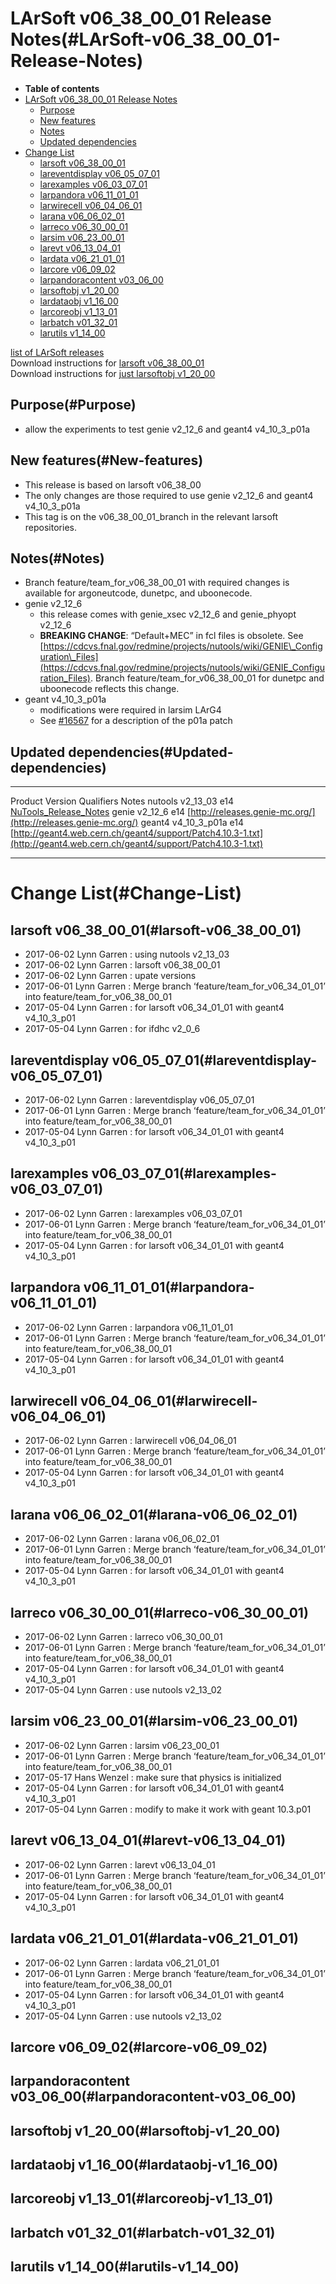 LArSoft v06\_38\_00\_01 Release Notes(#LArSoft-v06_38_00_01-Release-Notes)
=============================================================================

-   **Table of contents**
-   [LArSoft v06\_38\_00\_01 Release Notes](#LArSoft-v06_38_00_01-Release-Notes)
    -   [Purpose](#Purpose)
    -   [New features](#New-features)
    -   [Notes](#Notes)
    -   [Updated dependencies](#Updated-dependencies)
-   [Change List](#Change-List)
    -   [larsoft v06\_38\_00\_01](#larsoft-v06_38_00_01)
    -   [lareventdisplay v06\_05\_07\_01](#lareventdisplay-v06_05_07_01)
    -   [larexamples v06\_03\_07\_01](#larexamples-v06_03_07_01)
    -   [larpandora v06\_11\_01\_01](#larpandora-v06_11_01_01)
    -   [larwirecell v06\_04\_06\_01](#larwirecell-v06_04_06_01)
    -   [larana v06\_06\_02\_01](#larana-v06_06_02_01)
    -   [larreco v06\_30\_00\_01](#larreco-v06_30_00_01)
    -   [larsim v06\_23\_00\_01](#larsim-v06_23_00_01)
    -   [larevt v06\_13\_04\_01](#larevt-v06_13_04_01)
    -   [lardata v06\_21\_01\_01](#lardata-v06_21_01_01)
    -   [larcore v06\_09\_02](#larcore-v06_09_02)
    -   [larpandoracontent v03\_06\_00](#larpandoracontent-v03_06_00)
    -   [larsoftobj v1\_20\_00](#larsoftobj-v1_20_00)
    -   [lardataobj v1\_16\_00](#lardataobj-v1_16_00)
    -   [larcoreobj v1\_13\_01](#larcoreobj-v1_13_01)
    -   [larbatch v01\_32\_01](#larbatch-v01_32_01)
    -   [larutils v1\_14\_00](#larutils-v1_14_00)

[list of LArSoft releases](LArSoft_release_list)\
Download instructions for [larsoft v06\_38\_00\_01](http://scisoft.fnal.gov/scisoft/bundles/larsoft/v06_38_00_01/larsoft-v06_38_00_01.html)\
Download instructions for [just larsoftobj v1\_20\_00](http://scisoft.fnal.gov/scisoft/bundles/larsoftobj/v1_20_00/larsoftobj-v1_20_00.html)

Purpose(#Purpose)
--------------------

-   allow the experiments to test genie v2\_12\_6 and geant4 v4\_10\_3\_p01a

New features(#New-features)
------------------------------

-   This release is based on larsoft v06\_38\_00
-   The only changes are those required to use genie v2\_12\_6 and geant4 v4\_10\_3\_p01a
-   This tag is on the v06\_38\_00\_01\_branch in the relevant larsoft repositories.

Notes(#Notes)
----------------

-   Branch feature/team\_for\_v06\_38\_00\_01 with required changes is available for argoneutcode, dunetpc, and uboonecode.
-   genie v2\_12\_6
    -   this release comes with genie\_xsec v2\_12\_6 and genie\_phyopt v2\_12\_6
    -   **BREAKING CHANGE**: “Default+MEC” in fcl files is obsolete. See [https://cdcvs.fnal.gov/redmine/projects/nutools/wiki/GENIE\_Configuration\_Files](https://cdcvs.fnal.gov/redmine/projects/nutools/wiki/GENIE_Configuration_Files). Branch feature/team\_for\_v06\_38\_00\_01 for dunetpc and uboonecode reflects this change.
-   geant v4\_10\_3\_p01a
    -   modifications were required in larsim LArG4
    -   See [\#16567](/redmine/issues/16567 "Support: Please patch geant4 10.2.p03 and 10.3.p01 (Closed)") for a description of the p01a patch

Updated dependencies(#Updated-dependencies)
----------------------------------------------

  --------- ----------------- ------------ --------------------------------------------------------------------------------------------------------------------------
  Product   Version           Qualifiers   Notes
  nutools   v2\_13\_03        e14          [NuTools\_Release\_Notes](/redmine/projects/nutools/wiki/NuTools_Release_Notes#nutools-v2_13_03)
  genie     v2\_12\_6         e14          [http://releases.genie-mc.org/](http://releases.genie-mc.org/)
  geant4    v4\_10\_3\_p01a   e14          [http://geant4.web.cern.ch/geant4/support/Patch4.10.3-1.txt](http://geant4.web.cern.ch/geant4/support/Patch4.10.3-1.txt)
  --------- ----------------- ------------ --------------------------------------------------------------------------------------------------------------------------

Change List(#Change-List)
============================

larsoft v06\_38\_00\_01(#larsoft-v06_38_00_01)
-------------------------------------------------

-   2017-06-02 Lynn Garren : using nutools v2\_13\_03
-   2017-06-02 Lynn Garren : larsoft v06\_38\_00\_01
-   2017-06-02 Lynn Garren : upate versions
-   2017-06-01 Lynn Garren : Merge branch ‘feature/team\_for\_v06\_34\_01\_01’ into feature/team\_for\_v06\_38\_00\_01
-   2017-05-04 Lynn Garren : for larsoft v06\_34\_01\_01 with geant4 v4\_10\_3\_p01
-   2017-05-04 Lynn Garren : for ifdhc v2\_0\_6

lareventdisplay v06\_05\_07\_01(#lareventdisplay-v06_05_07_01)
-----------------------------------------------------------------

-   2017-06-02 Lynn Garren : lareventdisplay v06\_05\_07\_01
-   2017-06-01 Lynn Garren : Merge branch ‘feature/team\_for\_v06\_34\_01\_01’ into feature/team\_for\_v06\_38\_00\_01
-   2017-05-04 Lynn Garren : for larsoft v06\_34\_01\_01 with geant4 v4\_10\_3\_p01

larexamples v06\_03\_07\_01(#larexamples-v06_03_07_01)
---------------------------------------------------------

-   2017-06-02 Lynn Garren : larexamples v06\_03\_07\_01
-   2017-06-01 Lynn Garren : Merge branch ‘feature/team\_for\_v06\_34\_01\_01’ into feature/team\_for\_v06\_38\_00\_01
-   2017-05-04 Lynn Garren : for larsoft v06\_34\_01\_01 with geant4 v4\_10\_3\_p01

larpandora v06\_11\_01\_01(#larpandora-v06_11_01_01)
-------------------------------------------------------

-   2017-06-02 Lynn Garren : larpandora v06\_11\_01\_01
-   2017-06-01 Lynn Garren : Merge branch ‘feature/team\_for\_v06\_34\_01\_01’ into feature/team\_for\_v06\_38\_00\_01
-   2017-05-04 Lynn Garren : for larsoft v06\_34\_01\_01 with geant4 v4\_10\_3\_p01

larwirecell v06\_04\_06\_01(#larwirecell-v06_04_06_01)
---------------------------------------------------------

-   2017-06-02 Lynn Garren : larwirecell v06\_04\_06\_01
-   2017-06-01 Lynn Garren : Merge branch ‘feature/team\_for\_v06\_34\_01\_01’ into feature/team\_for\_v06\_38\_00\_01
-   2017-05-04 Lynn Garren : for larsoft v06\_34\_01\_01 with geant4 v4\_10\_3\_p01

larana v06\_06\_02\_01(#larana-v06_06_02_01)
-----------------------------------------------

-   2017-06-02 Lynn Garren : larana v06\_06\_02\_01
-   2017-06-01 Lynn Garren : Merge branch ‘feature/team\_for\_v06\_34\_01\_01’ into feature/team\_for\_v06\_38\_00\_01
-   2017-05-04 Lynn Garren : for larsoft v06\_34\_01\_01 with geant4 v4\_10\_3\_p01

larreco v06\_30\_00\_01(#larreco-v06_30_00_01)
-------------------------------------------------

-   2017-06-02 Lynn Garren : larreco v06\_30\_00\_01
-   2017-06-01 Lynn Garren : Merge branch ‘feature/team\_for\_v06\_34\_01\_01’ into feature/team\_for\_v06\_38\_00\_01
-   2017-05-04 Lynn Garren : for larsoft v06\_34\_01\_01 with geant4 v4\_10\_3\_p01
-   2017-05-04 Lynn Garren : use nutools v2\_13\_02

larsim v06\_23\_00\_01(#larsim-v06_23_00_01)
-----------------------------------------------

-   2017-06-02 Lynn Garren : larsim v06\_23\_00\_01
-   2017-06-01 Lynn Garren : Merge branch ‘feature/team\_for\_v06\_34\_01\_01’ into feature/team\_for\_v06\_38\_00\_01
-   2017-05-17 Hans Wenzel : make sure that physics is initialized
-   2017-05-04 Lynn Garren : for larsoft v06\_34\_01\_01 with geant4 v4\_10\_3\_p01
-   2017-05-04 Lynn Garren : modify to make it work with geant 10.3.p01

larevt v06\_13\_04\_01(#larevt-v06_13_04_01)
-----------------------------------------------

-   2017-06-02 Lynn Garren : larevt v06\_13\_04\_01
-   2017-06-01 Lynn Garren : Merge branch ‘feature/team\_for\_v06\_34\_01\_01’ into feature/team\_for\_v06\_38\_00\_01
-   2017-05-04 Lynn Garren : for larsoft v06\_34\_01\_01 with geant4 v4\_10\_3\_p01

lardata v06\_21\_01\_01(#lardata-v06_21_01_01)
-------------------------------------------------

-   2017-06-02 Lynn Garren : lardata v06\_21\_01\_01
-   2017-06-01 Lynn Garren : Merge branch ‘feature/team\_for\_v06\_34\_01\_01’ into feature/team\_for\_v06\_38\_00\_01
-   2017-05-04 Lynn Garren : for larsoft v06\_34\_01\_01 with geant4 v4\_10\_3\_p01
-   2017-05-04 Lynn Garren : use nutools v2\_13\_02

larcore v06\_09\_02(#larcore-v06_09_02)
------------------------------------------

larpandoracontent v03\_06\_00(#larpandoracontent-v03_06_00)
--------------------------------------------------------------

larsoftobj v1\_20\_00(#larsoftobj-v1_20_00)
----------------------------------------------

lardataobj v1\_16\_00(#lardataobj-v1_16_00)
----------------------------------------------

larcoreobj v1\_13\_01(#larcoreobj-v1_13_01)
----------------------------------------------

larbatch v01\_32\_01(#larbatch-v01_32_01)
--------------------------------------------

larutils v1\_14\_00(#larutils-v1_14_00)
------------------------------------------
